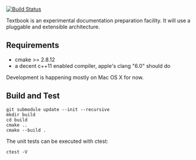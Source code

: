 [![Build Status](https://travis-ci.org/hvellyr/textbook.svg?branch=master)](https://travis-ci.org/hvellyr/textbook)

Textbook is an experimental documentation preparation facility.  It will use a
pluggable and extensible architecture.


Requirements
------------

  - cmake >= 2.8.12
  - a decent c++11 enabled compiler, apple's clang "6.0" should do

Development is happening mostly on Mac OS X for now.


Build and Test
--------------

```
git submodule update --init --recursive
mkdir build
cd build
cmake ..
cmake --build .
```

The unit tests can be executed with ctest:

```
ctest -V
```

